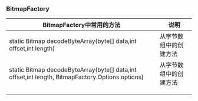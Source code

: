 ### BitmapFactory

|BitmapFactory中常用的方法|说明|
|------|------|
|static Bitmap decodeByteArray(byte[] data,int offset,int length)|从字节数组中的创建方法|
|static Bitmap decodeByteArray(byte[] data,int offset,int length, BitmapFactory.Options options)|从字节数组中的创建方法|
|||
|||
|||
